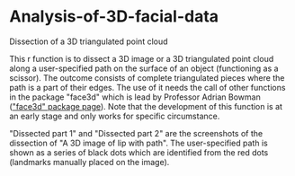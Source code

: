 # Analysis-of-3D-facial-data
Dissection of a 3D triangulated point cloud

This r function is to dissect a 3D image or a 3D triangulated point cloud along a user-specified path on the surface of an object (functioning as a scissor). The outcome consists of complete triangulated pieces where the path is a part of their edges. The use of it needs the call of other functions in the package "face3d" which is lead by Professor Adrian Bowman (["face3d" package page](https://www.google.com)).
Note that the development of this function is at an early stage and only works for specific circumstance.

"Dissected part 1" and "Dissected part 2" are the screenshots of the dissection of "A 3D image of lip with path". The user-specified path is shown as a series of black dots which are identified from the red dots (landmarks manually placed on the image). 
